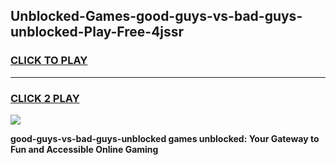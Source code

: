 
## Unblocked-Games-good-guys-vs-bad-guys-unblocked-Play-Free-4jssr
<h3>
<a href="https://premium76.site?title=good-guys-vs-bad-guys-unblocked&ref=18A1">CLICK TO PLAY</a></h3>
<hr>

<h3>
<a href="https://premium76.site?title=good-guys-vs-bad-guys-unblocked&ref=18A1">CLICK 2 PLAY</a>
  
</h3>

<a href="https://premium76.site?title=good-guys-vs-bad-guys-unblocked&ref=18A1"><img src="https://clearcache.store/games.png"></a>


**good-guys-vs-bad-guys-unblocked games unblocked: Your Gateway to Fun and Accessible Online Gaming**

